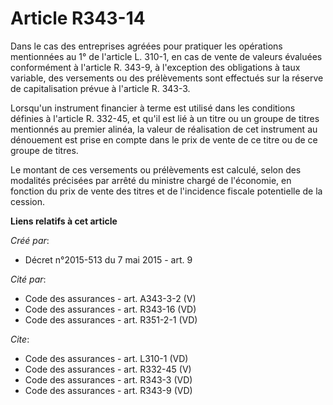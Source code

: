# Article R343-14

Dans le cas des entreprises agréées pour pratiquer les opérations mentionnées au 1° de l'article L. 310-1, en cas de vente de
valeurs évaluées conformément à l'article R. 343-9, à l'exception des obligations à taux variable, des versements ou des
prélèvements sont effectués sur la réserve de capitalisation prévue à l'article R. 343-3. 

Lorsqu'un instrument financier à terme est utilisé dans les conditions définies à l'article R. 332-45, et qu'il est lié à un
titre ou un groupe de titres mentionnés au premier alinéa, la valeur de réalisation de cet instrument au dénouement est prise
en compte dans le prix de vente de ce titre ou de ce groupe de titres. 

Le montant de ces versements ou prélèvements est calculé, selon des modalités précisées par arrêté du ministre chargé de
l'économie, en fonction du prix de vente des titres et de l'incidence fiscale potentielle de la cession.

**Liens relatifs à cet article**

_Créé par_:

  - Décret n°2015-513 du 7 mai 2015 - art. 9

_Cité par_:

  - Code des assurances - art. A343-3-2 (V)
  - Code des assurances - art. R343-16 (VD)
  - Code des assurances - art. R351-2-1 (VD)

_Cite_:

  - Code des assurances - art. L310-1 (VD)
  - Code des assurances - art. R332-45 (V)
  - Code des assurances - art. R343-3 (VD)
  - Code des assurances - art. R343-9 (VD)
